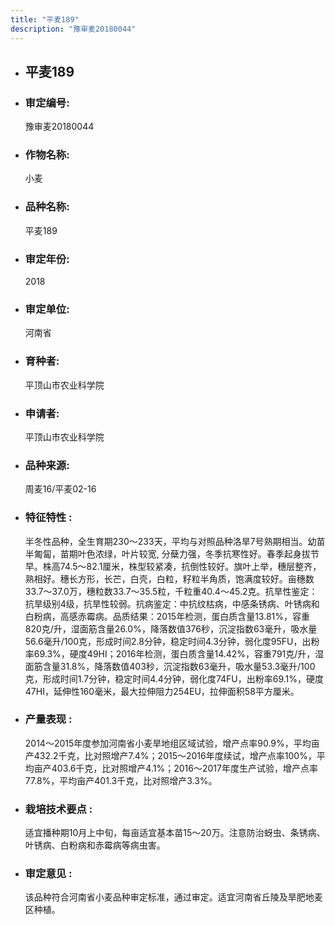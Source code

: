 ```yaml
---
title: "平麦189"
description: "豫审麦20180044"
---
```

* ## 平麦189
* ###  审定编号:  
   豫审麦20180044

*  ### 作物名称:  
   小麦

*   ###  品种名称: 
    平麦189

*   ### 审定年份: 
    2018

*   ### 审定单位:  
    河南省

*   ### 育种者:  
    平顶山市农业科学院

*   ### 申请者:  
    平顶山市农业科学院

*   ### 品种来源:  
    周麦16/平麦02-16

*   ### 特征特性 : 
    半冬性品种，全生育期230～233天，平均与对照品种洛旱7号熟期相当。幼苗半匍匐，苗期叶色浓绿，叶片较宽, 分蘖力强，冬季抗寒性好。春季起身拔节早。株高74.5～82.1厘米，株型较紧凑，抗倒性较好。旗叶上举，穗层整齐，熟相好。穗长方形，长芒，白壳，白粒，籽粒半角质，饱满度较好。亩穗数33.7～37.0万，穗粒数33.7～35.5粒，千粒重40.4～45.2克。抗旱性鉴定：抗旱级别4级，抗旱性较弱。抗病鉴定：中抗纹枯病，中感条锈病、叶锈病和白粉病，高感赤霉病。品质结果：2015年检测，蛋白质含量13.81%，容重820克/升，湿面筋含量26.0%，降落数值376秒，沉淀指数63毫升，吸水量56.6毫升/100克，形成时间2.8分钟，稳定时间4.3分钟，弱化度95FU，出粉率69.3%，硬度49HI；2016年检测，蛋白质含量14.42%，容重791克/升，湿面筋含量31.8%，降落数值403秒，沉淀指数63毫升，吸水量53.3毫升/100克，形成时间1.7分钟，稳定时间4.4分钟，弱化度74FU，出粉率69.1%，硬度47HI，延伸性160毫米，最大拉伸阻力254EU，拉伸面积58平方厘米。

*   ### 产量表现 : 
    2014～2015年度参加河南省小麦旱地组区域试验，增产点率90.9%，平均亩产432.2千克，比对照增产7.4%；2015～2016年度续试，增产点率100%，平均亩产403.6千克，比对照增产4.1%；2016～2017年度生产试验，增产点率77.8%，平均亩产401.3千克，比对照增产3.3%。

*   ### 栽培技术要点 : 
    适宜播种期10月上中旬，每亩适宜基本苗15～20万。注意防治蚜虫、条锈病、叶锈病、白粉病和赤霉病等病虫害。

*   ### 审定意见 : 
    该品种符合河南省小麦品种审定标准，通过审定。适宜河南省丘陵及旱肥地麦区种植。 
